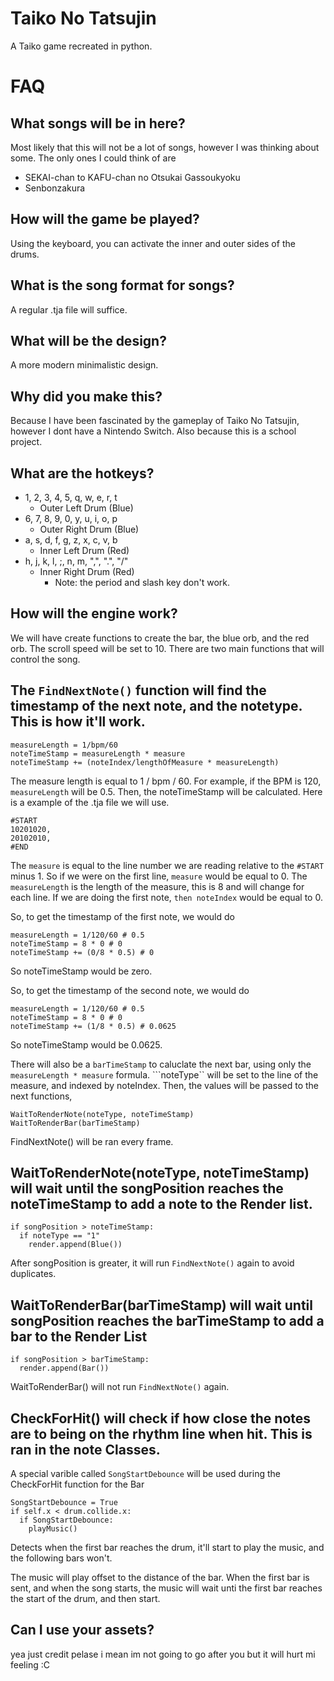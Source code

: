 # Taiko No Tatsujin
A Taiko game recreated in python.

# FAQ
## What songs will be in here?
Most likely that this will not be a lot of songs, however I was thinking about some. The only ones I could think of are
+ SEKAI-chan to KAFU-chan no Otsukai Gassoukyoku
+ Senbonzakura

## How will the game be played?
Using the keyboard, you can activate the inner and outer sides of the drums.

## What is the song format for songs?
A regular .tja file will suffice.

## What will be the design?
A more modern minimalistic design.

## Why did you make this?
Because I have been fascinated by the gameplay of Taiko No Tatsujin, however I dont have a Nintendo Switch. Also because this is a school project.

## What are the hotkeys?
+ 1, 2, 3, 4, 5, q, w, e, r, t
  + Outer Left Drum (Blue)
+ 6, 7, 8, 9, 0, y, u, i, o, p
  + Outer Right Drum (Blue)
+ a, s, d, f, g, z, x, c, v, b
  + Inner Left Drum (Red)
+ h, j, k, l, ;, n, m, ",", ".", "/"
  + Inner Right Drum (Red) 
    + Note: the period and slash key don't work.
 
## How will the engine work?
We will have create functions to create the bar, the blue orb, and the red orb.
The scroll speed will be set to 10.
There are two main functions that will control the song.

The ```FindNextNote()``` function will find the timestamp of the next note, and the notetype. This is how it'll work.
--
```
measureLength = 1/bpm/60
noteTimeStamp = measureLength * measure
noteTimeStamp += (noteIndex/lengthOfMeasure * measureLength)
```
The measure length is equal to 1 / bpm / 60. For example, if the BPM is 120, ```measureLength``` will be 0.5.
Then, the noteTimeStamp will be calculated. Here is a example of the .tja file we will use.

```
#START
10201020,
20102010,
#END
```
The ```measure``` is equal to the line number we are reading relative to the ```#START``` minus 1. 
So if we were on the first line, ```measure``` would be equal to 0.
The ```measureLength``` is the length of the measure, this is 8 and will change for each line.
If we are doing the first note, ```then noteIndex``` would be equal to 0.

So, to get the timestamp of the first note, we would do
```
measureLength = 1/120/60 # 0.5
noteTimeStamp = 8 * 0 # 0
noteTimeStamp += (0/8 * 0.5) # 0
```
So noteTimeStamp would be zero.

So, to get the timestamp of the second note, we would do
```
measureLength = 1/120/60 # 0.5
noteTimeStamp = 8 * 0 # 0
noteTimeStamp += (1/8 * 0.5) # 0.0625
```
So noteTimeStamp would be 0.0625.

There will also be a ```barTimeStamp``` to caluclate the next bar,  using only the ```measureLength * measure``` formula.
```noteType`` will be set to the line of the measure, and indexed by noteIndex.
Then, the values will be passed to the next functions,
```
WaitToRenderNote(noteType, noteTimeStamp)
WaitToRenderBar(barTimeStamp)
```
FindNextNote() will be ran every frame.

WaitToRenderNote(noteType, noteTimeStamp) will wait until the songPosition reaches the noteTimeStamp to add a note to the Render list.
--
```
if songPosition > noteTimeStamp:
  if noteType == "1"
    render.append(Blue())
```
After songPosition is greater, it will run ```FindNextNote()``` again to avoid duplicates.

WaitToRenderBar(barTimeStamp) will wait until songPosition reaches the barTimeStamp to add a bar to the Render List
--
```
if songPosition > barTimeStamp:
  render.append(Bar())
```
WaitToRenderBar() will not run ```FindNextNote()``` again.

CheckForHit() will check if how close the notes are to being on the rhythm line when hit. This is ran in the note Classes.
--
A special varible called ```SongStartDebounce``` will be used during the CheckForHit function for the Bar

```
SongStartDebounce = True
if self.x < drum.collide.x:
  if SongStartDebounce:
    playMusic()
```
Detects when the first bar reaches the drum, it'll start to play the music, and the following bars won't.

The music will play offset to the distance of the bar.
When the first bar is sent, and when the song starts, the music will wait unti the first bar reaches the start of the drum, and then start.

## Can I use your assets?
yea
just credit
pelase
i mean im not going to go after you but it will hurt mi feeling :C
